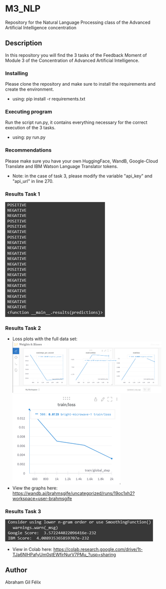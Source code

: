 # M3_NLP
Repository for the Natural Language Processing class of the Advanced Artificial Intelligence concentration


## Description

In this repository you will find the 3 tasks of the Feedback Moment of Module 3 of the Concentration of Advanced Artificial Intelligence.


### Installing
Please clone the repository and make sure to install the requirements and create the environment.
* using: pip install -r requirements.txt


### Executing program

Run the script run.py, it contains everything necessary for the correct execution of the 3 tasks.
* using: py run.py

### Recommendations
Please make sure you have your own HuggingFace, WandB, Google-Cloud Translate and IBM Watson Language Translator tokens.

* Note: in the case of task 3, please modify the variable "api_key" and "api_url" in line 270.

### Results Task 1
![Screenshot](result_task1.png)

### Results Task 2
* Loss plots with the full data set:
![Screenshot](graph_train_loss.png)
![Screenshot](graph2_train_loss.png)
* View the graphs here: https://wandb.ai/brahmsgife/uncategorized/runs/19oc1xh2?workspace=user-brahmsgife

### Results Task 3
![Screenshot](result_task3.png)
* View in Colab here: https://colab.research.google.com/drive/1t-TJa6NlHPafyUm0stEWfirNurV7PMu_?usp=sharing


## Author

Abraham Gil Félix

